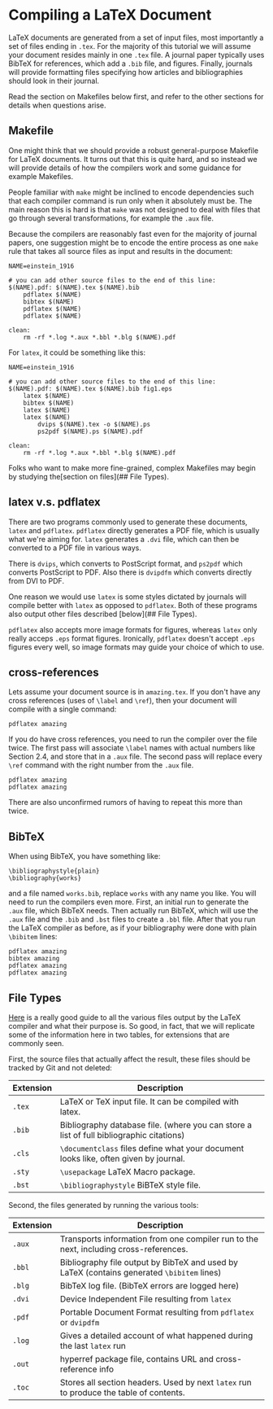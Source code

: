 # Compiling a LaTeX Document

LaTeX documents are generated
from a set of input files,
most importantly a set of
files ending in `.tex`.
For the majority of this
tutorial we will assume
your document resides mainly in
one `.tex` file.
A journal paper typically
uses BibTeX for references, which
add a `.bib` file, and figures.
Finally, journals will provide
formatting files specifying
how articles and bibliographies
should look in their journal.

Read the section on Makefiles below
first, and refer to the other sections
for details when questions arise.

## Makefile

One might think that we should provide
a robust general-purpose Makefile
for LaTeX documents.
It turns out that this is quite hard,
and so instead we will provide details
of how the compilers work and some
guidance for example Makefiles.

People familiar with `make` might be inclined
to encode dependencies such that
each compiler command is run only when it
absolutely must be.
The main reason this is hard is that
`make` was not designed to deal with
files that go through several transformations,
for example the `.aux` file.

Because the compilers are reasonably fast
even for the majority of journal papers,
one suggestion might be to encode the entire
process as one `make` rule that takes all
source files as input and results in the document:

```
NAME=einstein_1916

# you can add other source files to the end of this line:
$(NAME).pdf: $(NAME).tex $(NAME).bib
	pdflatex $(NAME)
	bibtex $(NAME)
	pdflatex $(NAME)
	pdflatex $(NAME)

clean:
	rm -rf *.log *.aux *.bbl *.blg $(NAME).pdf
```

For `latex`, it could be something like this:

```
NAME=einstein_1916

# you can add other source files to the end of this line:
$(NAME).pdf: $(NAME).tex $(NAME).bib fig1.eps
	latex $(NAME)
	bibtex $(NAME)
	latex $(NAME)
	latex $(NAME)
        dvips $(NAME).tex -o $(NAME).ps
        ps2pdf $(NAME).ps $(NAME).pdf

clean:
	rm -rf *.log *.aux *.bbl *.blg $(NAME).pdf
```

Folks who want to make more fine-grained,
complex Makefiles may begin by studying
the[section on files](## File Types).

## latex v.s. pdflatex

There are two programs commonly used
to generate these documents,
`latex` and `pdflatex`.
`pdflatex` directly generates a PDF
file, which is usually what we're
aiming for.
`latex` generates a `.dvi` file, which
can then be converted to a PDF file in various ways.

There is `dvips`, which converts to PostScript format,
and `ps2pdf` which converts PostScript to PDF.
Also there is `dvipdfm` which converts directly
from DVI to PDF.

One reason we would use `latex` is some
styles dictated by journals will compile
better with `latex` as opposed to `pdflatex`.
Both of these programs also output
other files described [below](## File Types).

`pdflatex` also accepts more image formats
for figures, whereas `latex` only really acceps
`.eps` format figures.
Ironically, `pdflatex` doesn't accept `.eps`
figures every well, so image formats may
guide your choice of which to use.

## cross-references

Lets assume your document source is
in `amazing.tex`.
If you don't have any cross references
(uses of `\label` and `\ref`), then your
document will compile with a single command:

```
pdflatex amazing
```

If you do have cross references, you need
to run the compiler over the file twice.
The first pass will associate `\label`
names with actual numbers like Section 2.4,
and store that in a `.aux` file.
The second pass will replace every `\ref` command
with the right number from the `.aux` file.

```
pdflatex amazing
pdflatex amazing
```

There are also unconfirmed rumors of having
to repeat this more than twice.

## BibTeX

When using BibTeX, you have something like:

```
\bibliographystyle{plain}
\bibliography{works}
```

and a file named `works.bib`, replace `works` with
any name you like.
You will need to run the compilers even more.
First, an initial run to generate the `.aux` file,
which BibTeX needs.
Then actually run BibTeX, which will use the `.aux`
file and the `.bib` and `.bst` files to create
a `.bbl` file.
After that you run the LaTeX compiler as before,
as if your bibliography were done with
plain `\bibitem` lines:

```
pdflatex amazing
bibtex amazing
pdflatex amazing
pdflatex amazing
```

## File Types

[Here](http://en.wikibooks.org/wiki/LaTeX/Basics#Ancillary_files)
is a really good guide to all the various files
output by the LaTeX compiler and what their purpose is.
So good, in fact, that we will replicate some of the
information here in two tables, for extensions that
are commonly seen.

First, the source files that actually affect the result,
these files should be tracked by Git and not deleted:

| Extension | Description                          |
|-----------|--------------------------------------|
|`.tex`     | LaTeX or TeX input file. It can be compiled with latex. |
|`.bib`     | Bibliography database file. (where you can store a list of full bibliographic citations) |
|`.cls`     | `\documentclass` files define what your document looks like, often given by journal. |
|`.sty`     | `\usepackage` LaTeX Macro package. |
|`.bst`     | `\bibliographystyle` BiBTeX style file. |

Second, the files generated by running the various tools:

| Extension | Description                          |
|-----------|--------------------------------------|
|`.aux`     | Transports information from one compiler run to the next, including cross-references. |
|`.bbl`     | Bibliography file output by BibTeX and used by LaTeX (contains generated `\bibitem` lines) |
|`.blg`     | BibTeX log file. (BibTeX errors are logged here) |
|`.dvi`     | Device Independent File resulting from `latex` |
|`.pdf`     | Portable Document Format resulting from `pdflatex` or `dvipdfm` |
|`.log`     | Gives a detailed account of what happened during the last `latex` run |
|`.out`     | hyperref package file, contains URL and cross-reference info |
|`.toc`     | Stores all section headers. Used by next `latex` run to produce the table of contents. |
